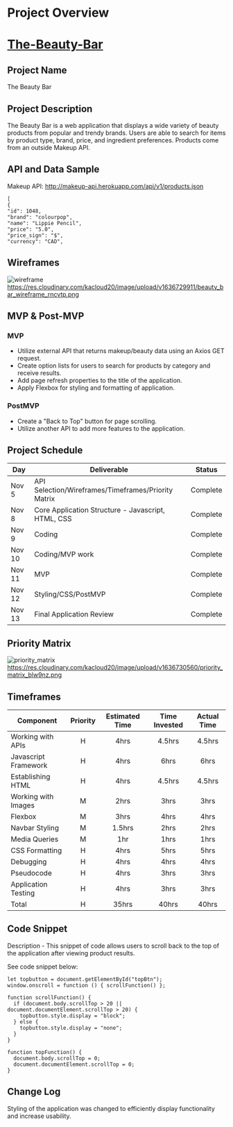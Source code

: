 # Project Overview

# [The-Beauty-Bar](https://kiayaand20.github.io/The-Beauty-Bar/)

## Project Name

The Beauty Bar

## Project Description

The Beauty Bar is a web application that displays a wide variety of beauty products from popular and trendy brands. Users are able to search for items by product type, brand, price, and ingredient preferences. Products come from an outside Makeup API.

## API and Data Sample

Makeup API: http://makeup-api.herokuapp.com/api/v1/products.json

```
[
{
"id": 1048,
"brand": "colourpop",
"name": "Lippie Pencil",
"price": "5.0",
"price_sign": "$",
"currency": "CAD",
```

## Wireframes

![wireframe](https://res.cloudinary.com/kacloud20/image/upload/v1636729911/beauty_bar_wireframe_rncvtp.png)
https://res.cloudinary.com/kacloud20/image/upload/v1636729911/beauty_bar_wireframe_rncvtp.png

## MVP & Post-MVP

### MVP

- Utilize external API that returns makeup/beauty data using an Axios GET request.
- Create option lists for users to search for products by category and receive results.
- Add page refresh properties to the title of the application.
- Apply Flexbox for styling and formatting of application.

### PostMVP

- Create a "Back to Top" button for page scrolling.
- Utilize another API to add more features to the application.

## Project Schedule

| Day    | Deliverable                                         | Status   |
| ------ | --------------------------------------------------- | -------- |
| Nov 5  | API Selection/Wireframes/Timeframes/Priority Matrix | Complete |
| Nov 8  | Core Application Structure - Javascript, HTML, CSS  | Complete |
| Nov 9  | Coding                                              | Complete |
| Nov 10 | Coding/MVP work                                     | Complete |
| Nov 11 | MVP                                                 | Complete |
| Nov 12 | Styling/CSS/PostMVP                                 | Complete |
| Nov 13 | Final Application Review                            | Complete |

## Priority Matrix

![priority_matrix](https://res.cloudinary.com/kacloud20/image/upload/v1636730560/priority_matrix_blw9nz.png)
https://res.cloudinary.com/kacloud20/image/upload/v1636730560/priority_matrix_blw9nz.png

## Timeframes

| Component            | Priority | Estimated Time | Time Invested | Actual Time |
| -------------------- | :------: | :------------: | :-----------: | :---------: |
| Working with APIs    |    H     |      4hrs      |    4.5hrs     |   4.5hrs    |
| Javascript Framework |    H     |      4hrs      |     6hrs      |    6hrs     |
| Establishing HTML    |    H     |      4hrs      |    4.5hrs     |   4.5hrs    |
| Working with Images  |    M     |      2hrs      |     3hrs      |    3hrs     |
| Flexbox              |    M     |      3hrs      |     4hrs      |    4hrs     |
| Navbar Styling       |    M     |     1.5hrs     |     2hrs      |    2hrs     |
| Media Queries        |    M     |      1hr       |     1hrs      |    1hrs     |
| CSS Formatting       |    H     |      4hrs      |     5hrs      |    5hrs     |
| Debugging            |    H     |      4hrs      |     4hrs      |    4hrs     |
| Pseudocode           |    H     |      4hrs      |     3hrs      |    3hrs     |
| Application Testing  |    H     |      4hrs      |     3hrs      |    3hrs     |
| Total                |    H     |     35hrs      |     40hrs     |    40hrs    |

## Code Snippet

Description - This snippet of code allows users to scroll back to the top of the application after viewing product results.

See code snippet below:

```
let topbutton = document.getElementById("topBtn");
window.onscroll = function () { scrollFunction() };

function scrollFunction() {
  if (document.body.scrollTop > 20 || document.documentElement.scrollTop > 20) {
    topbutton.style.display = "block";
  } else {
    topbutton.style.display = "none";
  }
}

function topFunction() {
  document.body.scrollTop = 0;
  document.documentElement.scrollTop = 0;
}
```

## Change Log

Styling of the application was changed to efficiently display functionality and increase usability.
